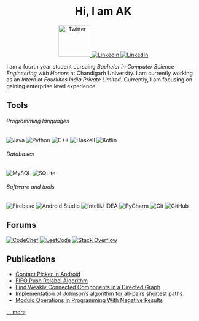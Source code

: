 <h1 align="center">Hi, I am AK<a style="width: 200px; height: 44px;" width="200" height="44" /></a></h1>

<p align="center">
  <a href="mailto:anuj.anonymous@gmail.com">
    <img alt="Twitter" width="83px" src="https://img.shields.io/badge/Gmail-D14836?style=for-the-badge&logo=gmail&logoColor=white"/>
  </a>
  <a href="https://www.linkedin.com/in/ak-singh-836852210/">
    <img alt="LinkedIn"  src="https://img.shields.io/badge/linkedin-%230077B5.svg?style=for-the-badge&logo=linkedin&logoColor=white"/>
  </a>
  <a href="https://www.instagram.com/singhak2001/">
    <img alt="LinkedIn"  src="https://img.shields.io/badge/Instagram-%23E4405F.svg?style=for-the-badge&logo=Instagram&logoColor=white"/>
  </a>
</p>


I am a fourth year student pursuing *Bachelor in Computer Science Engineering with Honors* at Chandigarh University. I am currently working as an *Intern* at *Fourkites India Private Limited*. Currently, I am focusing on gaining enterprise level experience.

## Tools

###### Programming languages

![Java](https://img.shields.io/badge/java-%23ED8B00.svg?style=for-the-badge&logo=java&logoColor=white)
![Python](https://img.shields.io/badge/python-3670A0?style=for-the-badge&logo=python&logoColor=ffdd54)
![C++](https://img.shields.io/badge/c++-%2300599C.svg?style=for-the-badge&logo=c%2B%2B&logoColor=white)
![Haskell](https://img.shields.io/badge/Haskell-5e5086?style=for-the-badge&logo=haskell&logoColor=white)
![Kotlin](https://img.shields.io/badge/kotlin-%237F52FF.svg?style=for-the-badge&logo=kotlin&logoColor=white)

###### Databases

![MySQL](https://img.shields.io/badge/mysql-%2300f.svg?style=for-the-badge&logo=mysql&logoColor=white)
![SQLite](https://img.shields.io/badge/sqlite-%2307405e.svg?style=for-the-badge&logo=sqlite&logoColor=white)

###### Software and tools

![Firebase](https://img.shields.io/badge/firebase-ffca28?style=for-the-badge&logo=firebase&logoColor=black)
![Android Studio](https://img.shields.io/badge/Android%20Studio-3DDC84.svg?style=for-the-badge&logo=android-studio&logoColor=white)
![IntelliJ IDEA](https://img.shields.io/badge/IntelliJIDEA-000000.svg?style=for-the-badge&logo=intellij-idea&logoColor=white)
![PyCharm](https://img.shields.io/badge/pycharm-143?style=for-the-badge&logo=pycharm&logoColor=black&color=black&labelColor=green)
![Git](https://img.shields.io/badge/git-%23F05033.svg?style=for-the-badge&logo=git&logoColor=white)
![GitHub](https://img.shields.io/badge/github-%23121011.svg?style=for-the-badge&logo=github&logoColor=white)

## Forums

[![CodeChef](https://img.shields.io/badge/CodeChef-%23964B00.svg?style=for-the-badge&logo=CodeChef&logoColor=white)](https://www.codechef.com/users/singhak)
[![LeetCode](https://img.shields.io/badge/LeetCode-000000?style=for-the-badge&logo=LeetCode&logoColor=#d16c06)](https://leetcode.com/SinghAK18/)
[![Stack Overflow](https://img.shields.io/badge/-Stackoverflow-FE7A16?style=for-the-badge&logo=stack-overflow&logoColor=white)](https://stackoverflow.com/users/13618871/aksingh)

## Publications

- [Contact Picker in Android](https://www.geeksforgeeks.org/contact-picker-in-android/)
- [FIFO Push Relabel Algorithm](https://www.geeksforgeeks.org/fifo-push-relabel-algorithm/)
- [Find Weakly Connected Components in a Directed Graph](https://www.geeksforgeeks.org/find-weakly-connected-components-in-a-directed-graph/)
- [Implementation of Johnson’s algorithm for all-pairs shortest paths](https://www.geeksforgeeks.org/implementation-of-johnsons-algorithm-for-all-pairs-shortest-paths/)
- [Modulo Operations in Programming With Negative Results](https://www.geeksforgeeks.org/modulo-operations-in-programming-with-negative-results/)

[... more](https://auth.geeksforgeeks.org/user/anujanonymous/articles)
